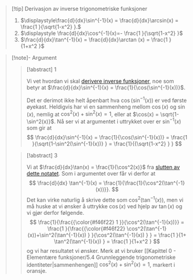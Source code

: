 > [!tip] Derivasjon av inverse trigonometriske funksjoner 
> 1. $\displaystyle\frac{d}{dx}\sin^{-1}(x) = \frac{d}{dx}\arcsin(x) = \frac{1 }{\sqrt{1-x^2} }.$
> 2. $\displaystyle \frac{d}{dx}\cos^{-1}(x)=- \frac{1 }{\sqrt{1-x^2} }$
> 3. $\frac{d}{dx}\tan^{-1}(x) = \frac{d}{dx}\arctan (x) = \frac{1 }{1+x^2 }$


> [!note]- Argument 
> 
> > [!abstract] 1
> > 
> > Vi vet hvordan vi skal [derivere inverse funksjoner](Kapittel%203%20-%20Inverse%20funksjoner/3.1.2%20Derivasjon%20av%20inverse%20funksjoner.md), noe som betyr at $\frac{d}{dx}\sin^{-1}(x) = \frac{1}{\cos(\sin^{-1}(x))}$. 
> > 
> > Det er derimot ikke helt åpenbart hva $\cos(\sin^{-1}(x))$ er ved første øyekast. Heldigvis har vi en sammenheng mellom $\cos(x)$ og $\sin(x)$, nemlig at $\cos^2(x)+\sin^2(x) = 1$, eller at $\cos(x) = \sqrt{1-\sin^2(x)}$. Nå ser vi at argumentet i uttrykket over er $\sin^{-1}(x)$ som gir at
> > $$
> > \frac{d}{dx}\sin^{-1}(x) = \frac{1}{\cos(\sin^{-1}(x))} = \frac{1 }{\sqrt{1-\sin^2(\sin^{-1}(x))}  } = \frac{1}{{\sqrt{1-x^2} } } 
> > $$
> 
> > [!abstract] 3
> > 
> > Vi at $\frac{d}{dx}\tan(x) = \frac{1}{\cos^2(x)}$ fra [slutten av dette notatet](Kapittel%202%20-%20derivasjon/91%20Derivasjon%20av%20andre%20trigonometriske%20funksjoner.md). Som i argumentet over får vi derfor at  
> > $$
> > \frac{d}{dx} \tan^{-1}(x) = \frac{1}{\frac{1}{\cos^2(\tan^{-1}(x))}}.
> > $$
> > Det kan virke naturlig å skrive dette som $\cos^2(\tan^{-1}(x))$, men vi må huske at vi ønsker å uttrykke $\cos (x)$ ved hjelp av $\tan (x)$ og vi gjør derfor følgende.
> > $$
> > \frac{1}{\frac{{\color{#f46f22} 1 }}{\cos^2(\tan^{-1}(x))}} = \frac{1 }{\frac{{\color{#f46f22} \cos^2(\tan^{-1}(x))+\sin^2(\tan^{-1}(x)) } }{\cos^2(\tan^{-1}(x)) }  }  = \frac{1 }{1+ \tan^2(\tan^{-1}(x))   } = \frac{1 }{1+x^2 }  
> > $$
> > og vi har resultatet vi ønsker. Merk at vi bruker [[Kapittel 0 - Elementære funksjoner/5.4 Grunnleggende trigonometriske identiteter|sammenhengen]] $\cos^2(x)+\sin^2(x) =1$, markert i oransje.

